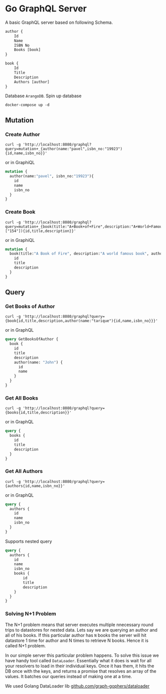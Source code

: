# Go GraphQL Server

A basic GraphQL server based on following Schema.

```GraphQL
author {
    Id
    Name
    ISBN No
    Books [book]
}

book {
    Id
    Title
    Description
    Authors [author]
}
```

Database `ArangoDB`. Spin up database

```
docker-compose up -d
```

## Mutation

### Create Author

```cURL
curl -g 'http://localhost:8080/graphql?query=mutation+_{author(name:"pavel",isbn_no:"19923"){id,name,isbn_no}}'
```

or in GraphiQL

```GraphQL
mutation {
  author(name:"pavel", isbn_no:"19923"){
    id
    name
    isbn_no
  }
}
```

### Create Book

```
curl -g 'http://localhost:8080/graphql?query=mutation+_{book(title:"A+Book+of+Fire",description:"A+World+Famous+Book",authors:["154"]){id,title,description}}'
```

or in GraphiQL

```GraphQL
mutation {
  book(title:"A Book of Fire", description:"A world famous book", authors:["154"]) {
    id
    title
    description
  }
}
```

## Query

### Get Books of Author

```
curl -g 'http://localhost:8080/graphql?query={book{id,title,description,author(name:"tarique"){id,name,isbn_no}}}'
```

or in GraphQL

```GraphQL
query GetBooksOfAuthor {
  book {
    id
    title
    description
    author(name: "John") {
      id
      name
    }
  }
}
```

### Get All Books

```
curl -g 'http://localhost:8080/graphql?query={books{id,title,description}}'
```

or in GraphQL

```GraphQL
query {
  books {
    id
    title
    description
  }
}
```

### Get All Authors

```
curl -g 'http://localhost:8080/graphql?query={authors{id,name,isbn_no}}'
```

or in GraphQL

```GraphQL
query {
  authors {
    id
    name
    isbn_no
  }
}
```

Supports nested query

```GraphQL
query {
  authors {
    id
    name
    isbn_no
    books {
        id
        title
        description
    }
  }
}
```

### Solving N+1 Problem

The N+1 problem means that server executes multiple nnecessary round trips to datastores for nested data. Lets say we are querying an author and all of his books. If this particular author has `N` books the server will hit datastore 1 time for author and N times to retrieve N books. Hence it is called N+1 problem.

In our simple server this particular problem happens. To solve this issue we have handy tool called `DataLoader`. Essentially what it does is wait for all your resolvers to load in their individual keys. Once it has them, it hits the DB once with the keys, and returns a promise that resolves an array of the values. It batches our queries instead of making one at a time.

We used Golang DataLoader lib [github.com/graph-gophers/dataloader](https://github.com/graph-gophers/dataloader)
